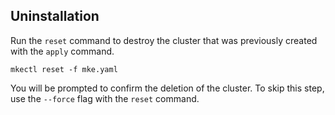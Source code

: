 ## Uninstallation

Run the `reset` command to destroy the cluster that was previously created with
the `apply` command.

```shell
mkectl reset -f mke.yaml
```

You will be prompted to confirm the deletion of the cluster. To
skip this step, use the `--force` flag with the `reset` command.
